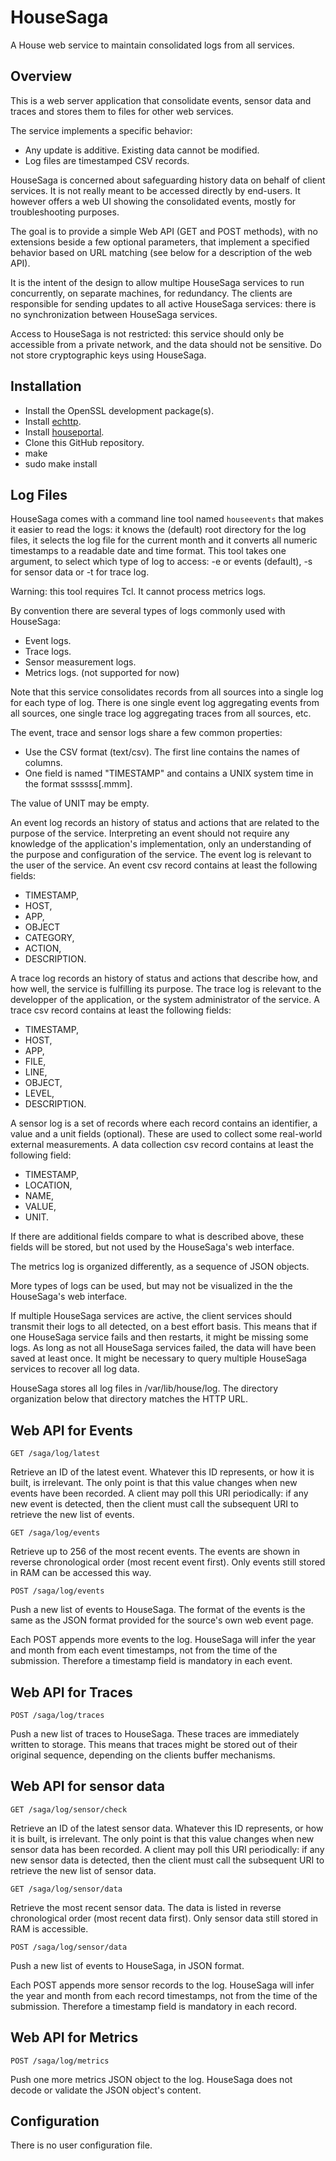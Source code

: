 # HouseSaga
A House web service to maintain consolidated logs from all services.
## Overview
This is a web server application that consolidate events, sensor data and traces and stores them to
files for other web services.

The service implements a specific behavior:

- Any update is additive. Existing data cannot be modified.
- Log files are timestamped CSV records.

HouseSaga is concerned about safeguarding history data on behalf of client services. It is not really meant to be accessed directly by end-users. It however offers a web UI showing the consolidated events, mostly for troubleshooting purposes.

The goal is to provide a simple Web API (GET and POST methods), with no extensions beside a few optional parameters, that implement a specified behavior based on URL matching (see below for a description of the web API).

It is the intent of the design to allow multipe HouseSaga services to run concurrently, on separate machines, for redundancy. The clients are responsible for sending updates to all active HouseSaga services: there is no synchronization between HouseSaga services.

Access to HouseSaga is not restricted: this service should only be accessible from a private network, and the data should not be sensitive. Do not store cryptographic keys using HouseSaga.

## Installation

* Install the OpenSSL development package(s).
* Install [echttp](https://github.com/pascal-fb-martin/echttp).
* Install [houseportal](https://github.com/pascal-fb-martin/houseportal).
* Clone this GitHub repository.
* make
* sudo make install

## Log Files

HouseSaga comes with a command line tool named `houseevents` that makes it easier to read the logs: it knows the (default) root directory for the log files, it selects the log file for the current month and it converts all numeric timestamps to a readable date and time format. This tool takes one argument, to select which type of log to access: -e or events (default), -s for sensor data or -t for trace log.

Warning: this tool requires Tcl. It cannot process metrics logs.

By convention there are several types of logs commonly used with HouseSaga:
* Event logs.
* Trace logs.
* Sensor measurement logs.
* Metrics logs. (not supported for now)

Note that this service consolidates records from all sources into a single log for each type of log. There is one single event log aggregating events from all sources, one single trace log aggregating traces from all sources, etc.

The event, trace and sensor logs share a few common properties:
* Use the CSV format (text/csv). The first line contains the names of columns.
* One field is named "TIMESTAMP" and contains a UNIX system time in the format ssssss[.mmm].

The value of UNIT may be empty.

An event log records an history of status and actions that are related to the purpose of the service. Interpreting an event should not require any knowledge of the application's implementation, only an understanding of the purpose and configuration of the service. The event log is relevant to the user of the service. An event csv record contains at least the following fields:
- TIMESTAMP,
- HOST,
- APP,
- OBJECT
- CATEGORY,
- ACTION,
- DESCRIPTION.

A trace log records an history of status and actions that describe how, and how well, the service is fulfilling its purpose. The trace log is relevant to the developper of the application, or the system administrator of the service. A trace csv record contains at least the following fields:
- TIMESTAMP,
- HOST,
- APP,
- FILE,
- LINE,
- OBJECT,
- LEVEL,
- DESCRIPTION.

A sensor log is a set of records where each record contains an identifier, a value and a unit fields (optional). These are used to collect some real-world external measurements. A data collection csv record contains at least the following field:
- TIMESTAMP,
- LOCATION,
- NAME,
- VALUE,
- UNIT.

If there are additional fields compare to what is described above, these fields will be stored, but not used by the HouseSaga's web interface.

The metrics log is organized differently, as a sequence of JSON objects.

More types of logs can be used, but may not be visualized in the the HouseSaga's web interface.

If multiple HouseSaga services are active, the client services should transmit their logs to all detected, on a best effort basis. This means that if one HouseSaga service fails and then restarts, it might be missing some logs. As long as not all HouseSaga services failed, the data will have been saved at least once. It might be necessary to query multiple HouseSaga services to recover all log data.

HouseSaga stores all log files in /var/lib/house/log. The directory organization below that directory matches the HTTP URL.

## Web API for Events

```
GET /saga/log/latest
```
Retrieve an ID of the latest event. Whatever this ID represents, or how it is built, is irrelevant. The only point is that this value changes when new events have been recorded. A client may poll this URI periodically: if any new event is detected, then the client must call the subsequent URI to retrieve the new list of events.

```
GET /saga/log/events
```
Retrieve up to 256 of the most recent events. The events are shown in reverse chronological order (most recent event first). Only events still stored in RAM can be accessed this way.

```
POST /saga/log/events
```
Push a new list of events to HouseSaga. The format of the events is the same as the JSON format provided for the source's own web event page.

Each POST appends more events to the log. HouseSaga will infer the year and month from each event timestamps, not from the time of the submission. Therefore a timestamp field is mandatory in each event.

## Web API for Traces

```
POST /saga/log/traces
```
Push a new list of traces to HouseSaga. These traces are immediately written to storage. This means that traces might be stored out of their original sequence, depending on the clients buffer mechanisms.

## Web API for sensor data

```
GET /saga/log/sensor/check
```
Retrieve an ID of the latest sensor data. Whatever this ID represents, or how it is built, is irrelevant. The only point is that this value changes when new sensor data has been recorded. A client may poll this URI periodically: if any new sensor data is detected, then the client must call the subsequent URI to retrieve the new list of sensor data.

```
GET /saga/log/sensor/data
```

Retrieve the most recent sensor data. The data is listed in reverse chronological order (most recent data first). Only sensor data still stored in RAM is accessible.

```
POST /saga/log/sensor/data
```

Push a new list of events to HouseSaga, in JSON format.

Each POST appends more sensor records to the log. HouseSaga will infer the year and month from each record timestamps, not from the time of the submission. Therefore a timestamp field is mandatory in each record.

## Web API for Metrics

```
POST /saga/log/metrics
```
Push one more metrics JSON object to the log. HouseSaga does not decode or validate the JSON object's content.

## Configuration

There is no user configuration file.

